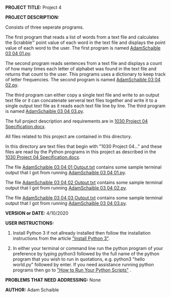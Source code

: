 **PROJECT TITLE:** Project 4

**PROJECT DESCRIPTION:**

Consists of three seperate programs.

The first program that reads a list of words from a text file and calculates the Scrabble™ point value of each word in the text file and displays the point value of each word to the user. The first program is named [AdamSchaible 03 04 01.py](https://github.com/AdamSchaible/MSU_Denver/blob/master/CS%201030%20Computer%20Science%20Principles%20(Spring%202020)/Project%204/AdamSchaible%2003%2004%2001.py).

The second program reads sentences from a text file and displays a count of how many times each letter of alphabet was found in the text file and returns that count to the user. This programs uses a dictionary to keep track of letter frequencies. The second program is named [AdamSchaible 03 04 02.py](https://github.com/AdamSchaible/MSU_Denver/blob/master/CS%201030%20Computer%20Science%20Principles%20(Spring%202020)/Project%204/AdamSchaible%2003%2004%2002.py).

The third program can either copy a single text file and write to an output text file or it can concatenate serveral text files together and write it to a single output text file as it reads each text file line by line. The third program is named [AdamSchaible 03 04 03.py](https://github.com/AdamSchaible/MSU_Denver/blob/master/CS%201030%20Computer%20Science%20Principles%20(Spring%202020)/Project%204/AdamSchaible%2003%2004%2003.py).

The full project description and requirements are in [1030 Project 04 Specification.docx](https://github.com/AdamSchaible/MSU_Denver/blob/master/CS%201030%20Computer%20Science%20Principles%20(Spring%202020)/Project%204/1030%20Project%2004%20Specification.docx).

All files related to this project are contained in this directory.

In this directory are text files that begin with "1030 Project 04..." and these files are read by the Python programs in this project as described in the [1030 Project 04 Specification.docx](https://github.com/AdamSchaible/MSU_Denver/blob/master/CS%201030%20Computer%20Science%20Principles%20(Spring%202020)/Project%204/1030%20Project%2004%20Specification.docx).

The file [AdamSchaible 03 04 01 Output.txt](https://github.com/AdamSchaible/MSU_Denver/blob/master/CS%201030%20Computer%20Science%20Principles%20(Spring%202020)/Project%204/AdamSchaible%2003%2004%2001%20Output.txt)  contains some sample terminal output that I got from running [AdamSchaible 03 04 01.py](https://github.com/AdamSchaible/MSU_Denver/blob/master/CS%201030%20Computer%20Science%20Principles%20(Spring%202020)/Project%204/AdamSchaible%2003%2004%2001.py).

The file [AdamSchaible 03 04 02 Output.txt](https://github.com/AdamSchaible/MSU_Denver/blob/master/CS%201030%20Computer%20Science%20Principles%20(Spring%202020)/Project%204/AdamSchaible%2003%2004%2002%20Output.txt)  contains some sample terminal output that I got from running [AdamSchaible 03 04 02.py](https://github.com/AdamSchaible/MSU_Denver/blob/master/CS%201030%20Computer%20Science%20Principles%20(Spring%202020)/Project%204/AdamSchaible%2003%2004%2002.py).

The file [AdamSchaible 03 04 03 Output.txt](https://github.com/AdamSchaible/MSU_Denver/blob/master/CS%201030%20Computer%20Science%20Principles%20(Spring%202020)/Project%204/AdamSchaible%2003%2004%2003%20Output.txt) contains some sample terminal output that I got from running [AdamSchaible 03 04 03.py](https://github.com/AdamSchaible/MSU_Denver/blob/master/CS%201030%20Computer%20Science%20Principles%20(Spring%202020)/Project%204/AdamSchaible%2003%2004%2003.py).

**VERSION or DATE:** 4/10/2020

**USER INSTRUCTIONS:** 
1) Install Python 3 if not allready installed then follow the installation instructions from the article ["Install Python 3"](https://installpython3.com/).

2) In either your terminal or command line run the python program of your preference by typing python3 followed by the full name of the python program that you wish to run in quotations, e.g. python3 "hello world.py" followed by enter. If you need assistance running python programs then go to ["How to Run Your Python Scripts"](https://realpython.com/run-python-scripts/) .

**PROBLEMS THAT NEED ADDRESSING:** None

**AUTHOR:** Adam Schaible